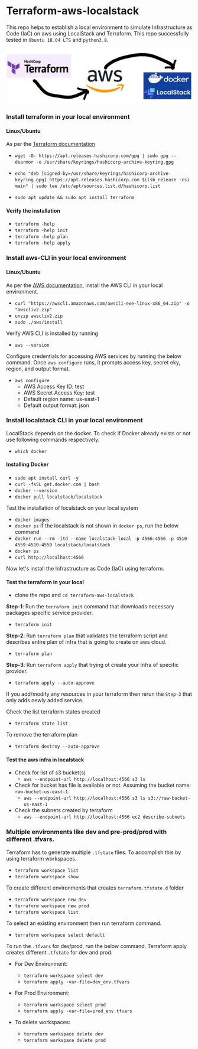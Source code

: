 # Terraform-aws-localstack
This repo helps to establish a local environment to simulate Infrastructure as Code (IaC) on aws using LocalStack and Terraform. This repo successfully tested in `Ubuntu 18.04 LTS` and `python3.8`.

![aws-infra-using-terraform-localstack](./images/1.jpeg)


### Install terraform in your local environment
#### Linux/Ubuntu
As per the [Terraform documentation](https://developer.hashicorp.com/terraform/downloads) 

- `wget -O- https://apt.releases.hashicorp.com/gpg | sudo gpg --dearmor -o /usr/share/keyrings/hashicorp-archive-keyring.gpg`

- `echo "deb [signed-by=/usr/share/keyrings/hashicorp-archive-keyring.gpg] https://apt.releases.hashicorp.com $(lsb_release -cs) main" | sudo tee /etc/apt/sources.list.d/hashicorp.list`

- `sudo apt update && sudo apt install terraform`

#### Verify the installation
- `terraform -help`
- `terraform -help init`
- `terraform -help plan`
- `terraform -help apply`

### Install aws-CLI in your local environment
#### Linux/Ubuntu
As per the [AWS documentation](https://docs.aws.amazon.com/cli/latest/userguide/getting-started-install.html), install the AWS CLI in your local environment.

- `curl "https://awscli.amazonaws.com/awscli-exe-linux-x86_64.zip" -o "awscliv2.zip"`
- `unzip awscliv2.zip`
- `sudo ./aws/install`

Verify AWS CLI is installed by running
- `aws --version`

Configure credentials for accessing AWS services by running the below command. Once `aws configure` runs, it prompts access key, secret eky, region, and output format. 
- `aws configure`
    - AWS Access Key ID: test
    - AWS Secret Access Key: test
    - Default region name: us-east-1
    - Default output format: json
 
### Install localstack CLI in your local environment
LocalStack depends on the docker. To check if Docker already exists or not use following commands respectively.

- `which docker` 

#### Installing Docker 
- `sudo apt install curl -y`
- `curl -fsSL get.docker.com | bash`
- `docker --version`
- `docker pull localstack/localstack`

Test the installation of localstack on your local system

- `docker images`
- `docker ps`
If the localstack is not shown in `docker ps`, run the below command
- `docker run --rm -itd --name localstack-local -p 4566:4566 -p 4510-4559:4510-4559 localstack/localstack`
- `docker ps`
- `curl http://localhost:4566`


Now let's install the Infrastructure as Code (IaC) using terraform.

#### Test the terraform in your local
- clone the repo and ```cd terraform-aws-localstack```

**Step-1**: Run the `terraform init` command that downloads necessary packages specific service provider.
- `terraform init`

**Step-2**: Run `terraform plan` that validates the terraform script and describes entire plan of infra that is going to create on aws cloud.   
- `terraform plan` 

**Step-3**: Run `terraform apply` that trying ot create your Infra of specific provider.
- `terraform apply --auto-approve`

If you add/modify any resources in your terraform then rerun the `Step-3` that only adds newly added service.


Check the list terraform states created
- `terraform state list`

To remove the terraform plan
- `terraform destroy --auto-approve`

#### Test the aws infra in localstack 

- Check for list of s3 bucket(s)
    - `aws --endpoint-url http://localhost:4566 s3 ls`
- Check for bucket has file is available or not. Assuming the bucket name: `raw-bucket-us-east-1`.
    - `aws --endpoint-url http://localhost:4566 s3 ls s3://raw-bucket-us-east-1`
- Check the subnets created by terraform 
    - `aws --endpoint-url http://localhost:4566 ec2 describe-subnets`


### Multiple environments like dev and pre-prod/prod with different .tfvars. 

Terraform has to generate multiple `.tfstate` files. To accomplish this by using terraform workspaces.
- `terraform workspace list`
- `terraform workspace show`
 
To create different environments that creates `terraform.tfstate.d` folder 
- `terraform workspace new dev`
- `terraform workspace new prod`
- `terraform workspace list`

To select an existing environment then run terraform command.
- `terraform workspace select default`

To run the `.tfvars` for dev/prod, run the below command. Terraform apply creates different `.tfstate` for dev and prod.

- For Dev Environment:
    - `terraform workspace select dev`
    - `terraform apply -var-file=dev_env.tfvars`

- For Prod Environment:
    - `terraform workspace select prod` 
    - `terraform apply -var-file=prod_env.tfvars`

- To delete workspaces:
    - `terraform workspace delete dev`
    - `terraform workspace delete prod`
